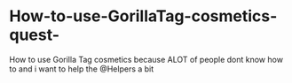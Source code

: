 # How-to-use-GorillaTag-cosmetics-quest-
How to use Gorilla Tag cosmetics because ALOT of people dont know how to and i want to help the @Helpers a bit 
